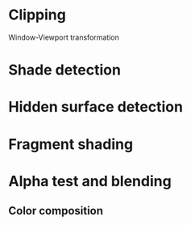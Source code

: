 



# Clipping

Window-Viewport transformation




# Shade detection


# Hidden surface detection




# Fragment shading




# Alpha test and blending

## Color composition